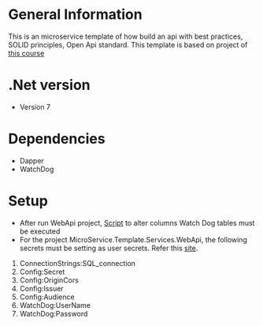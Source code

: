 # General Information

This is an microservice template of how build an api with best practices, SOLID principles, Open Api standard. This template is based on project of [this course](https://www.udemy.com/course/arquitectura-aplicaciones-empresariales-con-net-core/)

# .Net version
- Version 7

# Dependencies

- Dapper
- WatchDog

# Setup
- After run WebApi project, [Script](./WatchDog_Setup.sql) to alter columns Watch Dog tables must be executed
- For the project MicroService.Template.Services.WebApi, the following secrets must be setting as user secrets. Refer this [site](https://learn.microsoft.com/en-us/aspnet/core/security/app-secrets?view=aspnetcore-6.0&tabs=windows).
	
1. ConnectionStrings:SQL_connection
2. Config:Secret
3. Config:OriginCors
4. Config:Issuer
5. Config:Audience
6. WatchDog:UserName
7. WatchDog:Password